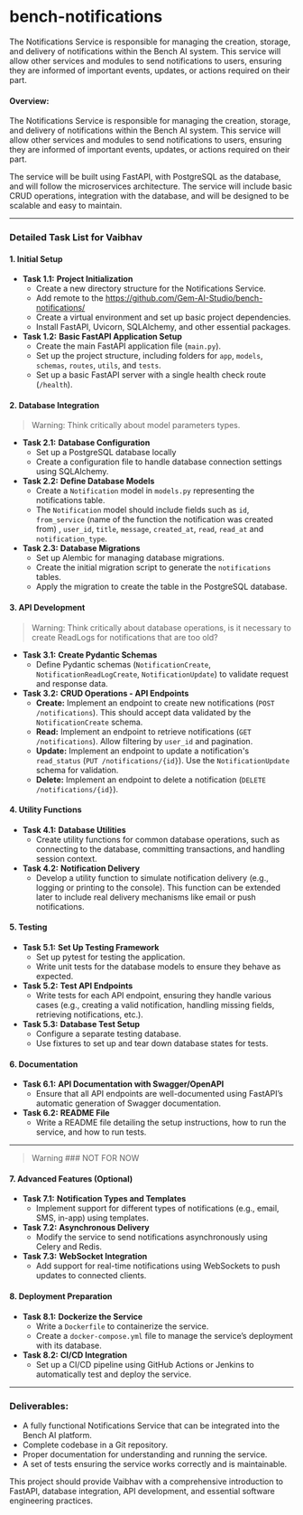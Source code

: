# bench-notifications
The Notifications Service is responsible for managing the creation, storage, and delivery of notifications within the Bench AI system. This service will allow other services and modules to send notifications to users, ensuring they are informed of important events, updates, or actions required on their part.

#### **Overview:**
The Notifications Service is responsible for managing the creation, storage, and delivery of notifications within the Bench AI system. This service will allow other services and modules to send notifications to users, ensuring they are informed of important events, updates, or actions required on their part.

The service will be built using FastAPI, with PostgreSQL as the database, and will follow the microservices architecture. The service will include basic CRUD operations, integration with the database, and will be designed to be scalable and easy to maintain.

---

### **Detailed Task List for Vaibhav**

#### **1. Initial Setup**
   - **Task 1.1:** **Project Initialization**
     - Create a new directory structure for the Notifications Service.
     - Add remote to the https://github.com/Gem-AI-Studio/bench-notifications/ 
     - Create a virtual environment and set up basic project dependencies.
     - Install FastAPI, Uvicorn, SQLAlchemy, and other essential packages.
   - **Task 1.2:** **Basic FastAPI Application Setup**
     - Create the main FastAPI application file (`main.py`).
     - Set up the project structure, including folders for `app`, `models`, `schemas`, `routes`, `utils`, and `tests`.
     - Set up a basic FastAPI server with a single health check route (`/health`).

#### **2. Database Integration**
>Warning: Think critically about model parameters types.
   - **Task 2.1:** **Database Configuration**
     - Set up a PostgreSQL database locally
     - Create a configuration file to handle database connection settings using SQLAlchemy.
   - **Task 2.2:** **Define Database Models**
     - Create a `Notification` model in `models.py` representing the notifications table.
     - The `Notification` model should include fields such as `id`, `from_service` (name of the function the notification was created from) , `user_id`, `title`, `message`, `created_at`, `read`, `read_at` and `notification_type`.
   - **Task 2.3:** **Database Migrations**
     - Set up Alembic for managing database migrations.
     - Create the initial migration script to generate the `notifications` tables.
     - Apply the migration to create the table in the PostgreSQL database.

#### **3. API Development**
>Warning: Think critically about database operations, is it necessary to create ReadLogs for notifications that are too old?
   - **Task 3.1:** **Create Pydantic Schemas**
     - Define Pydantic schemas (`NotificationCreate`, `NotificationReadLogCreate`, `NotificationUpdate`) to validate request and response data.
   - **Task 3.2:** **CRUD Operations - API Endpoints**
     - **Create:** Implement an endpoint to create new notifications (`POST /notifications`). This should accept data validated by the `NotificationCreate` schema.
     - **Read:** Implement an endpoint to retrieve notifications (`GET /notifications`). Allow filtering by `user_id` and pagination.
     - **Update:** Implement an endpoint to update a notification's `read_status` (`PUT /notifications/{id}`). Use the `NotificationUpdate` schema for validation.
     - **Delete:** Implement an endpoint to delete a notification (`DELETE /notifications/{id}`).

#### **4. Utility Functions**
   - **Task 4.1:** **Database Utilities**
     - Create utility functions for common database operations, such as connecting to the database, committing transactions, and handling session context.
   - **Task 4.2:** **Notification Delivery**
     - Develop a utility function to simulate notification delivery (e.g., logging or printing to the console). This function can be extended later to include real delivery mechanisms like email or push notifications.

#### **5. Testing**
   - **Task 5.1:** **Set Up Testing Framework**
     - Set up pytest for testing the application.
     - Write unit tests for the database models to ensure they behave as expected.
   - **Task 5.2:** **Test API Endpoints**
     - Write tests for each API endpoint, ensuring they handle various cases (e.g., creating a valid notification, handling missing fields, retrieving notifications, etc.).
   - **Task 5.3:** **Database Test Setup**
     - Configure a separate testing database.
     - Use fixtures to set up and tear down database states for tests.

#### **6. Documentation**
   - **Task 6.1:** **API Documentation with Swagger/OpenAPI**
     - Ensure that all API endpoints are well-documented using FastAPI’s automatic generation of Swagger documentation.
   - **Task 6.2:** **README File**
     - Write a README file detailing the setup instructions, how to run the service, and how to run tests.
       
---
>Warning ### NOT FOR NOW
#### **7. Advanced Features (Optional)**
   - **Task 7.1:** **Notification Types and Templates**
     - Implement support for different types of notifications (e.g., email, SMS, in-app) using templates.
   - **Task 7.2:** **Asynchronous Delivery**
     - Modify the service to send notifications asynchronously using Celery and Redis.
   - **Task 7.3:** **WebSocket Integration**
     - Add support for real-time notifications using WebSockets to push updates to connected clients.

#### **8. Deployment Preparation**
   - **Task 8.1:** **Dockerize the Service**
     - Write a `Dockerfile` to containerize the service.
     - Create a `docker-compose.yml` file to manage the service’s deployment with its database.
   - **Task 8.2:** **CI/CD Integration**
     - Set up a CI/CD pipeline using GitHub Actions or Jenkins to automatically test and deploy the service.
---

### **Deliverables:**
- A fully functional Notifications Service that can be integrated into the Bench AI platform.
- Complete codebase in a Git repository.
- Proper documentation for understanding and running the service.
- A set of tests ensuring the service works correctly and is maintainable.

This project should provide Vaibhav with a comprehensive introduction to FastAPI, database integration, API development, and essential software engineering practices.

